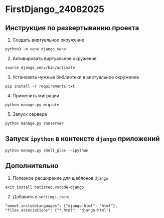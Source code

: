 # FirstDjango_24082025

## Инструкция по развертыванию проекта
1. Создать виртуальное окружение
```
python3 -m venv django_venv
```
2. Активировать виртуальное окружение
```
source django_venv/bin/activate
```
3. Установить нужные библиотеки в виртуальное окружение
```
pip install -r requirements.txt
```
4. Применить миграции
```
python manage.py migrate
```
5. Запуск сервера
```
python manage.py runserver
``` 

## Запуск `ipython` в контексте `django` приложений
```
python manage.py shell_plas --ipython
```

## Дополнительно
1. Полезное расширение для шаблонов `django`
```
exit install batisteo.vscode-django
```
2. Добавить в `settings.json`:
```
"emmet.includeLanguages": {"django-html": "html"},
"files.associations": {"*.html": "django-html"}
```